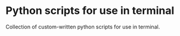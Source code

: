 # Python scripts for use in terminal

Collection of custom-written python scripts for use in terminal.
